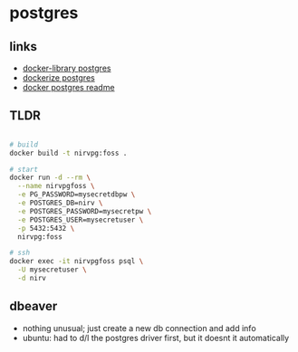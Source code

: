# postgres

## links

- [docker-library postgres](https://github.com/docker-library/postgres)
- [dockerize postgres](https://docs.docker.com/samples/postgresql_service/)
- [docker postgres readme](https://hub.docker.com/_/postgres/)

## TLDR

```sh

# build
docker build -t nirvpg:foss .

# start
docker run -d --rm \
  --name nirvpgfoss \
  -e PG_PASSWORD=mysecretdbpw \
  -e POSTGRES_DB=nirv \
  -e POSTGRES_PASSWORD=mysecretpw \
  -e POSTGRES_USER=mysecretuser \
  -p 5432:5432 \
  nirvpg:foss

# ssh
docker exec -it nirvpgfoss psql \
  -U mysecretuser \
  -d nirv
```

## dbeaver

- nothing unusual; just create a new db connection and add info
- ubuntu: had to d/l the postgres driver first, but it doesnt it automatically
